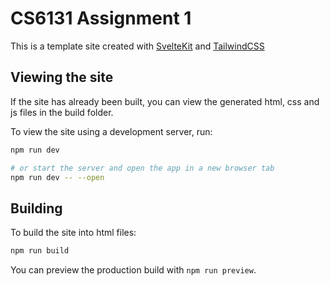 # CS6131 Assignment 1

This is a template site created with [SvelteKit](https://kit.svelte.dev) and [TailwindCSS](https://tailwindcss.com)

## Viewing the site

If the site has already been built, you can view the generated html, css and js files in the build folder.

To view the site using a development server, run:

```bash
npm run dev

# or start the server and open the app in a new browser tab
npm run dev -- --open
```

## Building

To build the site into html files:

```bash
npm run build
```

You can preview the production build with `npm run preview`.